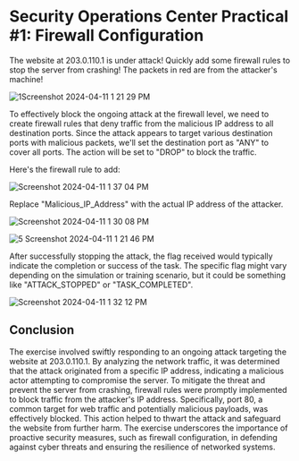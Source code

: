 <h1> Security Operations Center Practical #1: Firewall Configuration</h1>

The website at 203.0.110.1 is under attack! Quickly add some firewall rules to stop the server from crashing!
The packets in red are from the attacker's machine!

![1Screenshot 2024-04-11 1 21 29 PM](https://github.com/mmedinabet/SOC-practical-Firewall-/assets/142737434/2a8fad1c-5131-4f06-b13a-3d5eb1dfd05f)

To effectively block the ongoing attack at the firewall level, we need to create firewall rules that deny traffic from the malicious IP address to all destination ports. Since the attack appears to target various destination ports with malicious packets, we'll set the destination port as "ANY" to cover all ports. The action will be set to "DROP" to block the traffic.

Here's the firewall rule to add:

![Screenshot 2024-04-11 1 37 04 PM](https://github.com/mmedinabet/SOC-practical-Firewall-/assets/142737434/7083c9ad-5c42-4745-99aa-56f9113dcb42)


Replace "Malicious_IP_Address" with the actual IP address of the attacker.

![Screenshot 2024-04-11 1 30 08 PM](https://github.com/mmedinabet/SOC-practical-Firewall-/assets/142737434/48a0ba0a-a235-467c-bf66-34bb4e9a950b)

![5 Screenshot 2024-04-11 1 21 46 PM](https://github.com/mmedinabet/SOC-practical-Firewall-/assets/142737434/fa27332d-0d47-4f61-8e4f-4f9ecc9a3506)


After successfully stopping the attack, the flag received would typically indicate the completion or success of the task. The specific flag might vary depending on the simulation or training scenario, but it could be something like "ATTACK_STOPPED" or "TASK_COMPLETED".

![Screenshot 2024-04-11 1 32 12 PM](https://github.com/mmedinabet/SOC-practical-Firewall-/assets/142737434/363cf72f-9079-417c-9734-6726bbf1b8b7)

<h2>Conclusion</h2>

The exercise involved swiftly responding to an ongoing attack targeting the website at 203.0.110.1. By analyzing the network traffic, it was determined that the attack originated from a specific IP address, indicating a malicious actor attempting to compromise the server. To mitigate the threat and prevent the server from crashing, firewall rules were promptly implemented to block traffic from the attacker's IP address. Specifically, port 80, a common target for web traffic and potentially malicious payloads, was effectively blocked. This action helped to thwart the attack and safeguard the website from further harm. The exercise underscores the importance of proactive security measures, such as firewall configuration, in defending against cyber threats and ensuring the resilience of networked systems.
